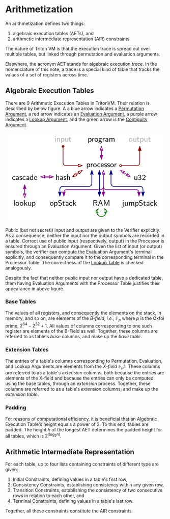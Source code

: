 # Arithmetization

An arithmetization defines two things:
1. algebraic execution tables (AETs), and
1. arithmetic intermediate representation (AIR) constraints.

The nature of Triton VM is that the execution trace is spread out over multiple tables, but linked through permutation and evaluation arguments.

Elsewhere, the acronym AET stands for algebraic execution *trace*.
In the nomenclature of this note, a trace is a special kind of table that tracks the values of a set of registers across time.

## Algebraic Execution Tables

There are 9 Arithmetic Execution Tables in TritonVM.
Their relation is described by below figure.
A a blue arrow indicates a [Permutation Argument](permutation-argument.md), a red arrow indicates an [Evaluation Argument](evaluation-argument.md), a purple arrow indicates a [Lookup Argument](lookup-argument.md), and the green arrow is the [Contiguity Argument](contiguity-of-memory-pointer-regions.md).

![](img/aet-relations.png)

Public (but not secret!) input and output are given to the Verifier explicitly.
As a consequence, neither the input nor the output symbols are recorded in a table.
Correct use of public input (respectively, output) in the Processor is ensured through an Evaluation Argument.
Given the list of input (or output) symbols, the verifier can compute the Evaluation Argument's terminal explicitly, and consequently compare it to the corresponding terminal in the Processor Table.
The correctness of the [Lookup Table](lookup-table.md) is checked analogously.

Despite the fact that neither public input nor output have a dedicated table, them having Evaluation Arguments with the Processor Table justifies their appearance in above figure.

### Base Tables

The values of all registers, and consequently the elements on the stack, in memory, and so on, are elements of the _B-field_, _i.e._, $\mathbb{F}_p$ where $p$ is the Oxfoi prime, $2^{64}-2^{32}+1$.
All values of columns corresponding to one such register are elements of the B-Field as well.
Together, these columns are referred to as table's _base_ columns, and make up the _base table_.

### Extension Tables

The entries of a table's columns corresponding to Permutation, Evaluation, and Lookup Arguments are elements from the _X-field_ $\mathbb{F}_{p^3}$.
These columns are referred to as a table's _extension_ columns, both because the entries are elements of the X-field and because the entries can only be computed using the base tables, through an _extension_ process.
Together, these columns are referred to as a table's _extension_ columns, and make up the _extension table_.

### Padding

For reasons of computational efficiency, it is beneficial that an Algebraic Execution Table's height equals a power of 2.
To this end, tables are padded.
The height $h$ of the longest AET determines the padded height for all tables, which is $2^{\lceil\log_2 h\rceil}$.

## Arithmetic Intermediate Representation

For each table, up to four lists containing constraints of different type are given:
1. Initial Constraints, defining values in a table's first row,
1. Consistency Constraints, establishing consistency within any given row,
1. Transition Constraints, establishing the consistency of two consecutive rows in relation to each other, and
1. Terminal Constraints, defining values in a table's last row.

Together, all these constraints constitute the AIR constraints.
